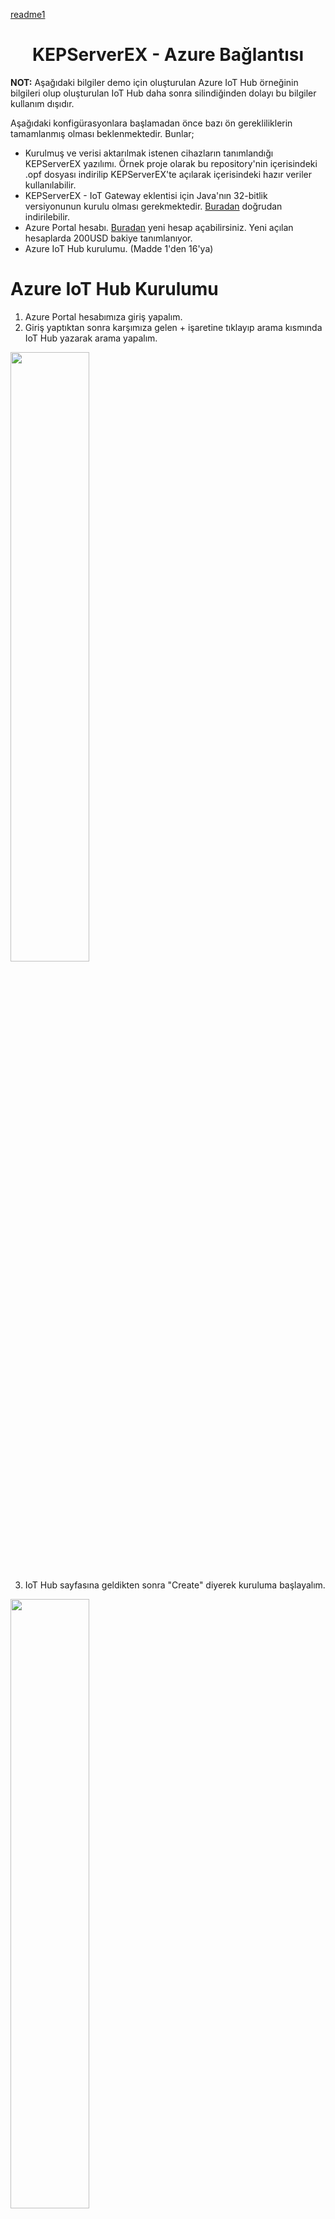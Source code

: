 [readme1](https://github.com/keshkul/KepwareToAzure/blob/main/readme1.md)
<h1 align="center">KEPServerEX - Azure Bağlantısı</h1>

<b>NOT:</b> Aşağıdaki bilgiler demo için oluşturulan Azure IoT Hub örneğinin bilgileri olup oluşturulan IoT Hub daha sonra silindiğinden dolayı bu bilgiler kullanım dışıdır.

Aşağıdaki konfigürasyonlara başlamadan önce bazı ön gerekliliklerin tamamlanmış olması beklenmektedir. Bunlar;

* Kurulmuş ve verisi aktarılmak istenen cihazların tanımlandığı KEPServerEX yazılımı. Örnek proje olarak bu repository'nin içerisindeki .opf dosyası indirilip KEPServerEX'te açılarak içerisindeki hazır veriler kullanılabilir. 
* KEPServerEX - IoT Gateway eklentisi için Java'nın 32-bitlik versiyonunun kurulu olması gerekmektedir. [Buradan](https://javadl.oracle.com/webapps/download/AutoDL?BundleId=246806_424b9da4b48848379167015dcc250d8d) doğrudan indirilebilir.
* Azure Portal hesabı. [Buradan](https://azure.microsoft.com/tr-tr/get-started/azure-portal/) yeni hesap açabilirsiniz. Yeni açılan hesaplarda 200USD bakiye tanımlanıyor.
* Azure IoT Hub kurulumu. (Madde 1'den 16'ya)

# Azure IoT Hub Kurulumu

1) Azure Portal hesabımıza giriş yapalım.
2) Giriş yaptıktan sonra karşımıza gelen + işaretine tıklayıp arama kısmında IoT Hub yazarak arama yapalım.
<img src="https://user-images.githubusercontent.com/76865995/192784263-e8e4205b-6c87-4d1b-8b33-ef3bc13d837f.png" width=50% height=50%>

3) IoT Hub sayfasına geldikten sonra "Create" diyerek kuruluma başlayalım.
<img src="https://user-images.githubusercontent.com/76865995/192785275-f9441974-a55f-4264-93b1-9baa53354072.png" width=50% height=50%>

4) Karşımıza gelen sayfada eğer bir Resource Group oluşturmadıysak "Create New" seçeneği ile hızlıca bir isim vererek oluşturalım.
5) IoT Hub Name kısmına belirlediğimiz bir ismi yazıp diğer kısımları olduğu gibi bırakarak bir sonraki sayfaya geçelim.
<img src="https://user-images.githubusercontent.com/76865995/192785616-01f88fed-144b-4c22-9c5b-99020accf7c8.png" width=50% height=50%>

6) Network kısmında ise demo ortamında çalışacağımız için Public Access seçeneğini seçerek bir sonraki sayfaya geçelim. 
<img src="https://user-images.githubusercontent.com/76865995/192786528-e881277b-c1b1-4d44-8111-203a5e53a4cd.png" width=50% height=50%>

7) Management kısmında ise Defender for IoT özelliğine ihtiyacımız olmadığı için bu seçeneği kapatabiliriz. Role-based access control kısmında ise "Shared access policy + RBAC" seçeneğini seçelim. Ek olarak "Assign me to the IoT Hub Data Contributor role" seçeneğini aktif ederek bir sonraki sayfaya geçelim.

<img src="https://user-images.githubusercontent.com/76865995/192799282-ed3a4fda-fc8a-463f-9ae5-9fa349194e5b.png" width=49% /> <img src="https://user-images.githubusercontent.com/76865995/192786475-c6acefad-2d80-4928-bcc8-03aec99e96a1.png" width=50% />

8) En son karşımıza bir özet sayfası geliyor. Ayarları kontrol ettikten sonra sayfanın altındaki Create seçeneğine tıklayarak IoT Hub'ımızın kurulumunu tamamlayalım.
<img src="https://user-images.githubusercontent.com/76865995/192789742-2316aa01-943a-4b28-a4be-52912decb2f9.png" width=45% height=45%>

9) IoT Hub kurulumu tamamlandıktan sonra sayfanın altında bulunan "Go to resource" butonuna tıklayarak detay sayfasına gidelim.
<img src="https://user-images.githubusercontent.com/76865995/192790505-3f417043-4c99-43d1-b2a1-95b88f18fb2e.png" width=50% height=50%>

10) Detay sayfasında yazan Hostname bilgisini not alalım. Benim örneğimde hostname:
```
KepwareDemoHub.azure-devices.net
```
<img src="https://user-images.githubusercontent.com/76865995/192791272-4708a3e4-ac90-4f94-ae4c-f43548096fee.png" width=50% height=50%>

11) Sayfanın solundaki listeden "Shared access policies" kısmına tıklayıp gelen sayfada Add diyerek devam edelim.
<img src="https://user-images.githubusercontent.com/76865995/192812073-a8667b73-f317-4bc0-9aea-5696078db2c0.png" width=50% height=50%>

12) Yeni policy için bir isim girelim ve demo yapılacağı için bütün izinleri verip Add butonuna tıklayarak policy ekleyelim.
<img src="https://user-images.githubusercontent.com/76865995/192812290-91c9a45f-b7b1-4ac8-9420-ca80ce8e7961.png" width=50% height=50%>

13) Listede yeni eklediğimiz policy'yi görebiliriz. Eklediğimiz policy'nin üstüne tıklayarak devam edelim ve "Primary connection string" kısmını kopyalayarak not edelim. Kopyaladığımız string aşağıdaki gibi olmalıdır:
```
HostName=KepwareDemoHub.azure-devices.net;SharedAccessKeyName=KepwareDemo;SharedAccessKey=1DSozN0+9iIHnNMDswdxdnC3VINbKqlI/OJs8iv5hi8=
```
Artık IoT Hub'a bağlanmaya ve yeni sanal cihazlar oluşturmaya hazırız.

14) Bu sayfanın yukarısında bulunan listeden "SetupDeviceExplorer.msi" adlı dosyayı indirelim ve kuralım. Bu dosyaya ayrıca [Azure Github](https://azure.microsoft.com/tr-tr/get-started/azure-portal/) sayfasında biraz aşağı kısımlarda da ulaşabilirsiniz.
15) Kurduğumuz "Device Explorer" programını çalıştıralım. Daha önce not ettiğimiz bilgileri burada kullanacağız. "Primary connection string" bilgimizi IoT Hub Connection String kısmına, hostname bilgimizi de Protocol Gateway HostName kısmına girip "Update" butonuna basalım. Azure IoT Hub'ımıza bağlantı sağlandı. 
<img src="https://user-images.githubusercontent.com/76865995/193204395-d9357f0e-0641-40ca-a779-ecf0d2b11fed.png" width=50% height=50%>

16) Bağlantı sağlandıktan sonra Device Explorer üzerinden IoT Hub'ımızda yeni sanal cihazlar oluşturabiliriz. Bundan sonra Azure IoT Hub'a Kepware'den MQTT ve REST protokolleri üzerinden veri gönderimi gerçekleştireceğiz. Demomuzda iki protokol için iki ayrı sanal cihaz oluşturacağız.

# Kepware - MQTT 

17) Device Explorer'da Management sekmesinin altındaki Create butonuna tıklayarak Kepware'den MQTT ile veri aktarabilmek için yeni bir cihaz oluşturalım. Gelen ekranda Device ID kısmına bir isim girerek Create diyelim.   
<img src="https://user-images.githubusercontent.com/76865995/193208579-32023bc6-049a-40ae-85a8-9df0022ad09d.png" width=49% height=50%> <img src="https://user-images.githubusercontent.com/76865995/193209226-15b829ce-e0d2-4ec6-bb13-90cae1973dac.png" width=50% height=50%>

18) Yeni oluşturduğumuz cihazı seçip "SAS Token..." butonuna tıklayalım. Gelen ekranda Device ID kısmından token üretmek istediğimiz cihazı seçelim. TTL (Days) kısmına tokenın geçerli olacağı süreyi gün olarak belirtelim ve "Generate" diyelim. Oluşturulan tokenın aşağıdaki ekran görüntüsündeki gibi seçili olan kısmını kopyalayıp not edelim. Generate dedikten sonra gelen bütün stringi kopyalamayın, kopyaladığınız kısım aşağıdaki gibi olmalıdır:
```
SharedAccessSignature sr=KepwareDemoHub.azure-devices.net%2Fdevices%2FAzureMQTT&sig=U%2Bz7ex8OgJvGW3Stp4ZhfwXQShppHoFkcsMZTWyJkKE%3D&se=1696063201
```
<p align="center">
  <img src="https://user-images.githubusercontent.com/76865995/193255667-9f54e96f-df28-480d-bb9c-a65a6c150f22.png" width=50% height=50% >
</p>

19) Artık Kepware üzerinde konfigürasyon gerçekleştirebiliriz. Kepware'i ilk yüklediğinizde örnek bir proje ile yüklenir. Ayrıca bu sayfanın yukarısındaki listeden "Simulation.opf" dosyasını indirip örnek verileri kullanabilirsiniz. Bu örnek fonksiyonları kullanarak işlemlerimizi gerçekleştireceğiz. 
<img src="https://user-images.githubusercontent.com/76865995/193257874-888c1f84-e44e-4e16-b649-1e4623b87662.png" width=50% height=50%>

20) Kepware'de proje ağacında IoT Gateway kısmında Add Agent diyoruz. Gelen ekranda bir isim belirtip MQTT Client'ı seçiyoruz ve Next diyerek diğer sayfaya geçiyoruz. 
<img src="https://user-images.githubusercontent.com/76865995/193257874-888c1f84-e44e-4e16-b649-1e4623b87662.png" width=50% height=50%>

21) Gelen sayfada URL kısmının yapısı <b>ssl://HostName:8883</b> şeklinde olmalı. Bu durumda bizim demomuzda bu aşağıdaki gibi olacaktır:
```
ssl://KepwareDemoHub.azure-devices.net:8883
```
Topic kısmının yapısı ise <b>devices/deviceID/messages/events/</b> şeklinde olmalıdır. Bizim örneğimizde bu aşağıdaki gibi olacaktır:
```
devices/AzureMQTT/messages/events/
```
Diğer ayarları Default olarak bırakıp Next diyoruz.
<p align="center">
  <img src="https://user-images.githubusercontent.com/76865995/193261651-80e36fb6-cc63-441b-9589-8e3ecf4ea73b.png" width=50% height=50%>
</p>

22) Gelen sayfada Client ID kısmına <b>deviceID</b> bilgimizi, username kısmına <b>Hostname/deviceID</b> bilgimizi ve password kısmına da daha önce not ettiğimiz <b>SAS Token</b> bilgimizi  yazıyoruz. Bu durumda demomuzda bu bilgiler aşağıdaki gibi olacaktır.

Client ID:
```
AzureMQTT
```
Username:
```
KepwareDemoHub.azure-devices.net/AzureMQTT
```
Password:
```
SharedAccessSignature sr=KepwareDemoHub.azure-devices.net%2Fdevices%2FAzureMQTT&sig=dOfaGE%2BXLp6tBcdXVvAUbi%2FBuasE82sEq2pHtXXZc1c%3D&se=1696071245
```
<p align="center">
  <img src="https://user-images.githubusercontent.com/76865995/193263433-54516c2b-6dfc-4d7c-ad9c-40695b2b80e1.png" width=50% height=50%>
</p>

23) Bilgileri girdikten sonra Finish diyoruz. MQTT Client oluşturulduktan sonra <b>Add IoT Items...</b> yazısına tıklayarak IoT Hub'a göndermek istediğimiz tagleri seçip buraya ekliyoruz.

<img src="https://user-images.githubusercontent.com/76865995/193266839-ee12bfe1-4115-4bba-bfce-fde98a327055.png" width=49% height=50%> <img src="https://user-images.githubusercontent.com/76865995/193267631-c82f3b1d-4042-437b-a80e-c7ec44fbee13.png" width=49% height=50%>

24) Tagleri ekledikten sonra eğer bütün ayarları doğru yaptıysak Event Log kısmında da görebileceğimiz gibi sağlıklı bir şekilde verilerimizi Azure IoT Hub'ımıza MQTT protokolü üzerinden gönderiyor olacağız.

<img src="https://user-images.githubusercontent.com/76865995/193267909-1a0c8ba9-68f4-4db8-957b-1e88a632b003.png" width=80% height=80%>

Device Explorer uygulamasına geri dönüp Data sekmesinin altında Monitor butonuna tıklarsak verilerin geldiğini buradan kontrol edebiliriz.
<p align="center">
  <img src="https://user-images.githubusercontent.com/76865995/193270212-abd85451-1dfb-478a-9692-c2e7fbf0169a.png" width=50% height=50%>
</p>

# Kepware - REST

25) REST bağlantısı ile veri göndermek için Device Explorer üstünden yeni bir cihaz yaratalım. DeviceID kısmına ynei bir isim girip Create diyelim.
<img src="https://user-images.githubusercontent.com/76865995/193528741-360ac3f8-408b-4f0d-a5be-a44341f4cc44.png" width=50% height=50%>

26) Yeni oluşturduğumuz cihazın ismine tıklayıp "SAS Token..." butonuna tıklıyoruz. DeviceID kısmından cihazımızı seçip TTL süresini belirtelim. Daha sonra Generate diyip oluşan token'ın seçili kısmını not edelim.
<img src="https://user-images.githubusercontent.com/76865995/193529287-31f74266-a6e8-4a92-9636-95d4cf94b774.png" width=50% height=50%>

27) Kepware tarafına geçelim. Yine daha önce kullandığımız projedeki örnek simülasyon verilerini kullanacağız. 
<img src="https://user-images.githubusercontent.com/76865995/193529523-855f618e-efa4-402f-91c1-1ba21aaba67b.png" width=50% height=50%>

28) IoT Gateway eklentisine sağ tıklayıp <b>New Agent</b> diyelim. Type kısmından <b>REST Client</b> seçtikten sonra isim verip Next diyelim.  
<img src="https://user-images.githubusercontent.com/76865995/193529949-de90ad90-e1e4-4480-9d6d-fd7431f8f59f.png" width=50% height=50%>

29) URL kısmı için format şu şekilde olmalıdır: <b>https://HostName/devices/deviceID/messages/events?api-version={version#}</b>. Güncel API versiyonunu [buraya](https://learn.microsoft.com/en-us/rest/api/iothub/) tıklayıp gideceğiniz sitede "Common parameters and headers" başlığı altında bulabilirsiniz. Daha sonra URL'de yazan <b>{version#}</b> kısmını silip websitesinde yazan API versiyon bilgisini yazalım. URL'yi girdikten sonra diğer kısımları Default bırakıp Next diyelim. Bu bilgilere göre bizim örneğimizde URL aşağıdaki gibi olacaktır:
```
https://KepwareDemoHub.azure-devices.net/devices/AzureREST/messages/events?api-version=2018-06-30
``` 
<img src="https://user-images.githubusercontent.com/76865995/193532159-1efc77e9-174a-46a7-a177-5f4db7cb2b01.png" width=50% height=50%>

30) Karşımıza gelen HTTP Header kısmına; başına <b>Authorization: </b> yazdıktan sonra yeni cihazımız için generate ettiğimiz SAS Token bilgisini girip <b>Finish</b> diyelim. Bizim örneğimizde bu kısım aşağıdaki gibi olacaktır:
```
Authorization: SharedAccessSignature sr=KepwareDemoHub.azure-devices.net%2Fdevices%2FAzureREST&sig=pnOVy%2FxOiUyVScNOEVQ9ICGKMRl2DHBfb2mFKRvHuNQ%3D&se=1696313014
``` 
31) Şimdi REST üzerinden göndermek istediğimiz örnek tagleri yeni oluşturduğumuz REST Client alanına ekleyelim. 
<img src="https://user-images.githubusercontent.com/76865995/193533616-1faf1b3d-c518-4b34-89db-3a1174d4e612.png" width=49% height=25%> <img src="https://user-images.githubusercontent.com/76865995/193267631-c82f3b1d-4042-437b-a80e-c7ec44fbee13.png" width=49% height=50%>

32) Tagleri ekledikten sonra eğer bütün ayarları doğru yaptıysak Event Log kısmında da görebileceğimiz gibi sağlıklı bir şekilde verilerimizi Azure IoT Hub'ımıza REST protokolü üzerinden gönderiyor olacağız.

<img src="https://user-images.githubusercontent.com/76865995/193534090-ae46f556-915b-4e31-962a-8ec110165019.png" width=80% height=80%>

Device Explorer uygulamasına geri dönüp Data sekmesinin altında ilgili cihazımızı seçip Monitor butonuna tıklarsak verilerin geldiğini buradan kontrol edebiliriz.
<p align="center">
  <img src="https://user-images.githubusercontent.com/76865995/193535123-43852bc9-cc94-4aaa-a3f8-0efa26a6fb1f.png" width=50% height=50%>
</p>
